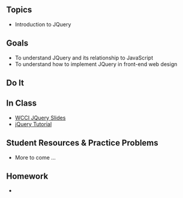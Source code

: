## Topics
  - Introduction to JQuery
  
## Goals
 - To understand JQuery and its relationship to JavaScript
 - To understand how to implement JQuery in front-end web design
   
## Do It

## In Class
 - [WCCI JQuery Slides](https://docs.google.com/a/wecancodeit.org/presentation/d/1BqO53Ht2-CDXx7AFIXepekfPSMCT4-YxgTl6501cYjg/edit?usp=sharing)
 - [jQuery Tutorial](http://try.jquery.com/levels/1/challenges/1)

## Student Resources & Practice Problems
  - More to come ...

## Homework
 - 
